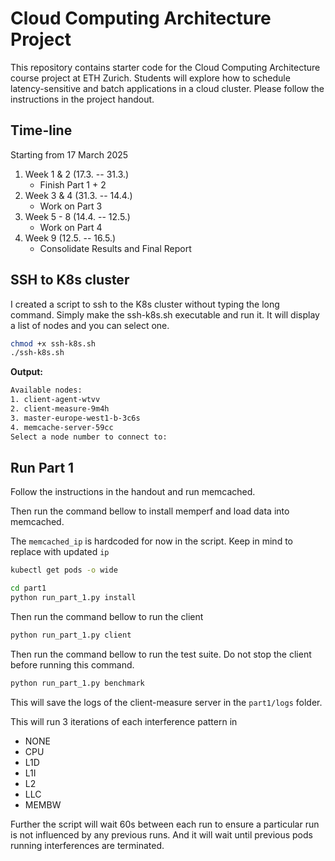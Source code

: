 # Cloud Computing Architecture Project

This repository contains starter code for the Cloud Computing Architecture course project at ETH Zurich. Students will explore how to schedule latency-sensitive and batch applications in a cloud cluster. Please follow the instructions in the project handout.

## Time-line

Starting from 17 March 2025

1. Week 1 & 2 (17.3. -- 31.3.)
   - Finish Part 1 + 2
2. Week 3 & 4 (31.3. -- 14.4.)
   - Work on Part 3
3. Week 5 - 8 (14.4. -- 12.5.)
   - Work on Part 4
4. Week 9 (12.5. -- 16.5.)
   - Consolidate Results and Final Report

## SSH to K8s cluster

I created a script to ssh to the K8s cluster without typing the long command.
Simply make the ssh-k8s.sh executable and run it. It will display a list of nodes and you can select one.

```bash
chmod +x ssh-k8s.sh
./ssh-k8s.sh
```

**Output:**

```bash
Available nodes:
1. client-agent-wtvv
2. client-measure-9m4h
3. master-europe-west1-b-3c6s
4. memcache-server-59cc
Select a node number to connect to:
```

## Run Part 1

Follow the instructions in the handout and run memcached.

Then run the command bellow to install memperf and load data into memcached.

The `memcached_ip` is hardcoded for now in the script. Keep in mind to replace with updated `ip`

```bash
kubectl get pods -o wide
```

```bash
cd part1
python run_part_1.py install
```

Then run the command bellow to run the client

```bash
python run_part_1.py client
```

Then run the command bellow to run the test suite. Do not stop the client before running this command.

```bash
python run_part_1.py benchmark
```

This will save the logs of the client-measure server in the `part1/logs` folder.

This will run 3 iterations of each interference pattern in

- NONE
- CPU
- L1D
- L1I
- L2
- LLC
- MEMBW

Further the script will wait 60s between each run to ensure a particular run is not influenced by any previous runs. And it will wait until previous pods running interferences are terminated.
